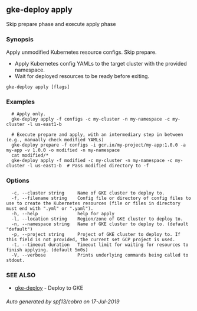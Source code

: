 ## gke-deploy apply

Skip prepare phase and execute apply phase

### Synopsis

Apply unmodified Kubernetes resource configs. Skip prepare.

- Apply Kubernetes config YAMLs to the target cluster with the provided namespace.
- Wait for deployed resources to be ready before exiting.


```
gke-deploy apply [flags]
```

### Examples

```
  # Apply only.
  gke-deploy apply -f configs -c my-cluster -n my-namespace -c my-cluster -l us-east1-b

  # Execute prepare and apply, with an intermediary step in between (e.g., manually check modified YAMLs)
  gke-deploy prepare -f configs -i gcr.io/my-project/my-app:1.0.0 -a my-app -v 1.0.0 -o modified -n my-namespace
  cat modified/*
  gke-deploy apply -f modified -c my-cluster -n my-namespace -c my-cluster -l us-east1-b  # Pass modified directory to -f
```

### Options

```
  -c, --cluster string     Name of GKE cluster to deploy to.
  -f, --filename string    Config file or directory of config files to use to create the Kubernetes resources (file or files in directory must end with ".yml" or ".yaml").
  -h, --help               help for apply
  -l, --location string    Region/zone of GKE cluster to deploy to.
  -n, --namespace string   Name of GKE cluster to deploy to. (default "default")
  -p, --project string     Project of GKE cluster to deploy to. If this field is not provided, the current set GCP project is used.
  -t, --timeout duration   Timeout limit for waiting for resources to finish applying. (default 5m0s)
  -V, --verbose            Prints underlying commands being called to stdout.
```

### SEE ALSO

* [gke-deploy](gke-deploy.md)	 - Deploy to GKE

###### Auto generated by spf13/cobra on 17-Jul-2019
